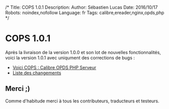 /*
Title: COPS 1.0.1
Description: 
Author: Sébastien Lucas
Date: 2016/10/17
Robots: noindex,nofollow
Language: fr
Tags: calibre,ereader,nginx,opds,php
*/
# COPS 1.0.1

Après la livraison de la version 1.0.0 et son lot de nouvelles fonctionnalités, voici la version 1.0.1 avec uniqument des corrections de bugs :
*	[Voici COPS : Calibre OPDS PHP Serveur](/fr/oss/calibre-opds-php-server)
*	[Liste des changements](/fr/oss/calibre-opds-php-server-changelog)

## Merci ;)

Comme d'habitude merci à tous les contributeurs, traducteurs et testeurs.
